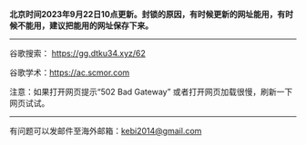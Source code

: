 **北京时间2023年9月22日10点更新。封锁的原因，有时候更新的网址能用，有时候不能用，建议把能用的网址保存下来。** 

***

谷歌搜索： https://gg.dtku34.xyz/62

谷歌学术：https://ac.scmor.com

注意：如果打开网页提示“502 Bad Gateway” 或者打开网页加载很慢，刷新一下网页试试。

***

有问题可以发邮件至海外邮箱：kebi2014@gmail.com